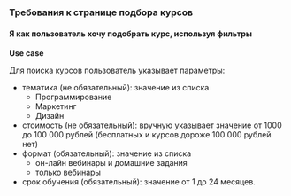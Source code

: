 ### Требования к странице подбора курсов

#### Я как  пользователь хочу подобрать курс, используя  фильтры

**Use case**

Для поиска курсов пользователь указывает параметры:
- тематика (не обязательный): значение  из списка
    - Программирование
    - Маркетинг
    - Дизайн 
- стоимость (не обязательный): вручную указывает  значение от 1000 до 100 000 рублей (бесплатных и курсов дороже 100 000 рублей нет)
- формат (обязательный): значение  из списка
    - он-лайн вебинары и домашние задания
    - только вебинары
- срок обучения (обязательный): значение  от 1 до 24 месяцев.

